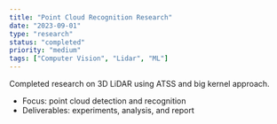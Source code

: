 ```yaml
---
title: "Point Cloud Recognition Research"
date: "2023-09-01"
type: "research"
status: "completed"
priority: "medium"
tags: ["Computer Vision", "Lidar", "ML"]
---
```


Completed research on 3D LiDAR using ATSS and big kernel approach.

- Focus: point cloud detection and recognition
- Deliverables: experiments, analysis, and report

